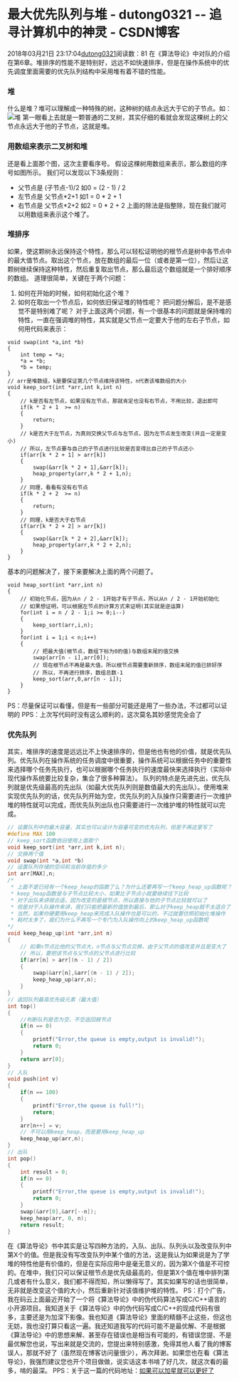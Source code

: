 # 最大优先队列与堆 - dutong0321 -- 追寻计算机中的神灵 - CSDN博客
2018年03月21日 23:17:04[dutong0321](https://me.csdn.net/dutong0321)阅读数：81
在《算法导论》中对队的介绍在第6章。堆排序的性能不是特别好，远远不如快速排序，但是在操作系统中的优先调度里面需要的优先队列结构中采用堆有着不错的性能。
### 堆
什么是堆？堆可以理解成一种特殊的树，这种树的结点永远大于它的子节点。如： 
![堆](https://img-blog.csdn.net/20180319213942355?watermark/2/text/Ly9ibG9nLmNzZG4ubmV0L2R1dG9uZzAzMjE=/font/5a6L5L2T/fontsize/400/fill/I0JBQkFCMA==/dissolve/70)
第一眼看上去就是一颗普通的二叉树，其实仔细的看就会发现这棵树上的父节点永远大于他的子节点，这就是堆。
### 用数组来表示二叉树和堆
还是看上面那个图，这次主要看序号。 
假设这棵树用数组来表示，那么数组的序号如图所示。 
我们可以发现以下3条规则：
- 父节点是 (子节点-1)/2 如0 = (2 - 1) / 2
- 左节点是 父节点*2+1 如1 = 0 * 2 + 1
- 右节点是 父节点*2+2 如2 = 0 * 2 + 2 
上面的除法是指整除，现在我们就可以用数组来表示这个堆了。
### 堆排序
如果，使这颗树永远保持这个特性，那么可以轻松证明他的根节点是树中各节点中的最大值节点。取出这个节点，放在数组的最后一位（或者是第一位），然后让这颗树继续保持这种特性，然后重复取出节点，那么最后这个数组就是一个排好顺序的数组。 
道理很简单，关键在于两个问题： 
 1. 如何在开始的时候，如何初始化这个堆？ 
 2. 如何在取出一个节点后，如何依旧保证堆的特性呢？ 
把问题分解后，是不是感觉不是特别难了呢？ 
对于上面这两个问题，有一个很基本的问题就是保持堆的特性，一直在强调堆的特性，其实就是父节点一定要大于他的左右子节点，如何用代码来表示：
```
void swap(int *a,int *b)
{
    int temp = *a;
    *a = *b;
    *b = temp;
}
// arr是堆数组，k是要保证第几个节点维持该特性，n代表该堆数组的大小
void keep_sort(int *arr,int k,int n)
{
    // k是否有左节点，如果没有左节点，那就肯定也没有右节点，不用比较，退出即可
    if(k * 2 + 1  >= n)
    {
        return;
    }
    // k是否大于左节点，为真则交换父节点与左节点，因为左节点发生改变(并且一定是变小)
    // 所以，左节点要与自己的子节点进行比较是否变得比自己的子节点还小
    if(arr[k * 2 + 1] > arr[k])
    {
        swap(&arr[k * 2 + 1],&arr[k]);
        heap_property(arr,k * 2 + 1,n);
    }
    // 同理，看看有没有右节点
    if(k * 2 + 2  >= n)
    {
        return;
    }
    // 同理，k是否大于右节点
    if(arr[k * 2 + 2] > arr[k])
    {
        swap(&arr[k * 2 + 2],&arr[k]);
        heap_property(arr,k * 2 + 2,n);
    }
}
```
基本的问题解决了，接下来要解决上面的两个问题了。
```
void heap_sort(int *arr,int n)
{
    // 初始化节点，因为从n / 2 - 1开始才有子节点，所以从n / 2 - 1开始初始化
    // 如果想证明，可以根据左节点的计算方式来证明(其实就是逆运算)
    for(int i = n / 2 - 1;i >= 0;i--)
    {
        keep_sort(arr,i,n);
    }
    for(int i = 1;i < n;i++)
    {
        // 把最大值(根节点，数组下标为0的值)与数组末尾的值交换
        swap(arr[n - i],arr[0]);
        // 现在根节点不再是最大值，所以根节点需要重新排序，数组末尾的值已排好序
        // 所以，不再进行排序，数组总数-1
        keep_sort(arr,0,arr[n - i]);
    }
}
```
PS：尽量保证可以看懂，但是有一些部分可能还是用了一些办法，不过都可以证明的 
PPS：上次写代码时没有这么顺利的，这次莫名其妙感觉完全会了
### 优先队列
其实，堆排序的速度是远远比不上快速排序的，但是他也有他的价值，就是优先队列。优先队列在操作系统的任务调度中很重要，操作系统可以根据任务中的重要性来选择哪个任务先执行，也可以根据哪个任务执行的速度最快来选择执行（实际中现代操作系统要比较复杂，集合了很多种算法）。 
队列的特点是先进先出，优先队列就是优先级最高的先出队（如最大优先队列则是数值最大的先出队）。使用堆来实现优先队列的话，优先队列开始为空，优先队列的入队操作只需要进行一次维护堆的特性就可以完成，而优先队列出队也只需要进行一次维护堆的特性就可以完成。
```cpp
// 设置队列中的最大容量，其实也可以设计为容量可变的优先队列，但是不再这里写了
#define MAX 100
// keep_sort函数依旧使用上面那个
void keep_sort(int *arr,int k,int n);
// 交换两个值 
void swap(int *a,int *b)
// 设置队列存储的空间和当前存值的多少
int arr[MAX],n;
/*
 * 上面不是已经有一个keep_heap的函数了么？为什么还要再写一个keep_heap_up函数呢？
 * keep_heap函数是与子节点比较大小，如果比子节点小就要继续往下比较
 * 对于出队来讲很合适，因为改变的是根节点，所以直接与他的子节点比较就可以了
 * 但是对于入队操作来讲，我们只能把最新的值放到最后，那么对于keep_heap就不太适合了
 * 当然，如果你硬要用keep_heap来完成入队操作也是可以的，不过就要仿照初始化堆操作
 * 耗时太多了，我们为什么不再写一个专门为入队操作向上的keep_heap_up函数呢
*/
void keep_heap_up(int *arr,int n)
{
    // 如果n节点比他的父节点大，n节点与父节点交换，由于父节点的值改变并且是变大了
    // 所以，要把该节点与父节点的父节点进行比较 
    if(arr[n] > arr[(n - 1) / 2])
    {
        swap(&arr[n],&arr[(n - 1) / 2]);
        keep_heap_up(arr,n);
    }
}
// 返回队列最高优先级元素（最大值）
int top()
{
    //判断队列是否为空，不空返回根节点
    if(n == 0)
    {
        printf("Error,the queue is empty,output is invalid!");
        return 0;
    }
    return arr[0];
}
// 入队
void push(int v)
{
    if(n == 100)
    {
        printf("Error,the queue is full!");
        return;
    }
    arr[n++] = v;
    // 不可以用keep_heap，而是要用keep_heap_up
    keep_heap_up(arr,n);
}
// 出队
int pop()
{
    int result = 0;
    if(n == 0)
    {
        printf("Error,the queue is empty,output is invalid!");
        return 0;
    }
    swap(&arr[0],&arr[--n]);
    keep_heap(arr, 0, n);
    return result;
}
```
在《算法导论》书中其实是让写四种方法的，入队、出队、队列头以及改变队列中第X个的值。但是我没有写改变队列中某个值的方法，这是我认为如果说是为了学堆的特性他是有价值的，但是在实际应用中是毫无意义的，因为第X个值是不可控的。在堆中，我们只可以保证根节点是优先级最高的，但是第X个值在堆中排列第几或者有什么意义，我们都不得而知，所以懒得写了。其实如果写的话也很简单，无非就是改变这个值的大小，然后重新针对该值维护堆的特性。 
PS：打个广告，我在码云上面最近开始了一个将《算法导论》中的伪代码算法写成C/C++语言的小开源项目。我知道关于《算法导论》中的伪代码写成C/C++的现成代码有很多，主要还是为加深下影像。我也知道《算法导论》里面的精髓不止这些，但这也无妨，我也没打算只看这一遍。我还知道我写的代码可能不是最优解、不是根据《算法导论》中的思想来解、甚至存在错误也是相当有可能的，有错误您提、不是最优解您也说，写出来就是交流的，您提出来特别感激，免得其他人看了我的博客误人，那就不好了（虽然现在博客访问量很少），再次拜谢。如果您也在看《算法导论》，我强烈建议您也开个项目做做，说实话这本书啃了好几次，就这次看的最多，啃的最深。 
PPS：关于这一篇的代码地址：[如果可以加星就可以更好了](https://gitee.com/dutong0321/introduction_to_algorithms/tree/master/chapter6)
